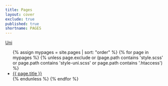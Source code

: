 ```yaml
---
title: Pages
layout: cover
exclude: true
published: true
shortname: PAGES
---
```


[Uni](/universe.md)

<ul>
  {% assign mypages = site.pages | sort: "order" %}
  {% for page in mypages %}
    {% unless page.exclude or (page.path contains 'style.scss' or page.path contains 'style-uni.scss' or page.path contains '.htaccess') %}
      <li class="intro">
        <a href="{{ page.url | absolute_url }}">{{ page.title }}</a>
      </li>
    {% endunless %}
  {% endfor %}
</ul>
